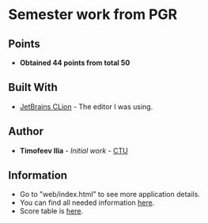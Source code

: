 # Semester work from PGR

## Points
* **Obtained 44 points from total 50**

## Built With
* [JetBrains CLion](https://www.jetbrains.com/clion/) - The editor I was using.

## Author
* **Timofeev Ilia** - *Initial work* - [CTU](https://github.com/KRASAV4EK)

## Information
* Go to \"web/index.html\" to see more application details. 
* You can find all needed information [here](https://dcgi.fel.cvut.cz/courses/pgr/).
* Score table is [here](https://cent.felk.cvut.cz/courses/PGR/seminars.html).